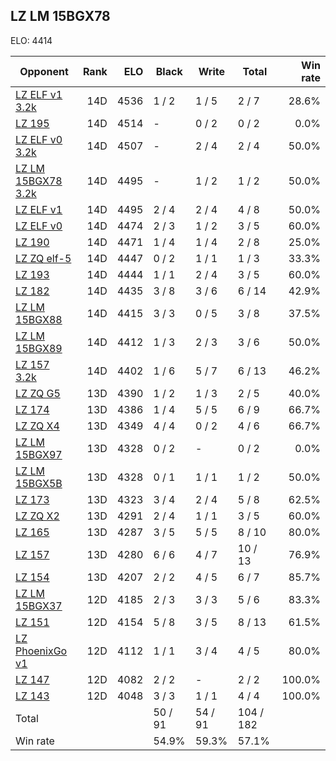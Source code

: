 ## LZ LM 15BGX78 ##

ELO: 4414

Opponent | Rank | ELO | Black | Write | Total | Win rate
---------|-----:|----:|-------|-------|-------|-------:
[LZ ELF v1 3.2k](LZ%20ELF%20v1%203.2k.md) | 14D | 4536 | 1 / 2 | 1 / 5 | 2 / 7 | 28.6%
[LZ 195](LZ%20195.md) | 14D | 4514 | - | 0 / 2 | 0 / 2 | 0.0%
[LZ ELF v0 3.2k](LZ%20ELF%20v0%203.2k.md) | 14D | 4507 | - | 2 / 4 | 2 / 4 | 50.0%
[LZ LM 15BGX78 3.2k](LZ%20LM%2015BGX78%203.2k.md) | 14D | 4495 | - | 1 / 2 | 1 / 2 | 50.0%
[LZ ELF v1](LZ%20ELF%20v1.md) | 14D | 4495 | 2 / 4 | 2 / 4 | 4 / 8 | 50.0%
[LZ ELF v0](LZ%20ELF%20v0.md) | 14D | 4474 | 2 / 3 | 1 / 2 | 3 / 5 | 60.0%
[LZ 190](LZ%20190.md) | 14D | 4471 | 1 / 4 | 1 / 4 | 2 / 8 | 25.0%
[LZ ZQ elf-5](LZ%20ZQ%20elf-5.md) | 14D | 4447 | 0 / 2 | 1 / 1 | 1 / 3 | 33.3%
[LZ 193](LZ%20193.md) | 14D | 4444 | 1 / 1 | 2 / 4 | 3 / 5 | 60.0%
[LZ 182](LZ%20182.md) | 14D | 4435 | 3 / 8 | 3 / 6 | 6 / 14 | 42.9%
[LZ LM 15BGX88](LZ%20LM%2015BGX88.md) | 14D | 4415 | 3 / 3 | 0 / 5 | 3 / 8 | 37.5%
[LZ LM 15BGX89](LZ%20LM%2015BGX89.md) | 14D | 4412 | 1 / 3 | 2 / 3 | 3 / 6 | 50.0%
[LZ 157 3.2k](LZ%20157%203.2k.md) | 14D | 4402 | 1 / 6 | 5 / 7 | 6 / 13 | 46.2%
[LZ ZQ G5](LZ%20ZQ%20G5.md) | 13D | 4390 | 1 / 2 | 1 / 3 | 2 / 5 | 40.0%
[LZ 174](LZ%20174.md) | 13D | 4386 | 1 / 4 | 5 / 5 | 6 / 9 | 66.7%
[LZ ZQ X4](LZ%20ZQ%20X4.md) | 13D | 4349 | 4 / 4 | 0 / 2 | 4 / 6 | 66.7%
[LZ LM 15BGX97](LZ%20LM%2015BGX97.md) | 13D | 4328 | 0 / 2 | - | 0 / 2 | 0.0%
[LZ LM 15BGX5B](LZ%20LM%2015BGX5B.md) | 13D | 4328 | 0 / 1 | 1 / 1 | 1 / 2 | 50.0%
[LZ 173](LZ%20173.md) | 13D | 4323 | 3 / 4 | 2 / 4 | 5 / 8 | 62.5%
[LZ ZQ X2](LZ%20ZQ%20X2.md) | 13D | 4291 | 2 / 4 | 1 / 1 | 3 / 5 | 60.0%
[LZ 165](LZ%20165.md) | 13D | 4287 | 3 / 5 | 5 / 5 | 8 / 10 | 80.0%
[LZ 157](LZ%20157.md) | 13D | 4280 | 6 / 6 | 4 / 7 | 10 / 13 | 76.9%
[LZ 154](LZ%20154.md) | 13D | 4207 | 2 / 2 | 4 / 5 | 6 / 7 | 85.7%
[LZ LM 15BGX37](LZ%20LM%2015BGX37.md) | 12D | 4185 | 2 / 3 | 3 / 3 | 5 / 6 | 83.3%
[LZ 151](LZ%20151.md) | 12D | 4154 | 5 / 8 | 3 / 5 | 8 / 13 | 61.5%
[LZ PhoenixGo v1](LZ%20PhoenixGo%20v1.md) | 12D | 4112 | 1 / 1 | 3 / 4 | 4 / 5 | 80.0%
[LZ 147](LZ%20147.md) | 12D | 4082 | 2 / 2 | - | 2 / 2 | 100.0%
[LZ 143](LZ%20143.md) | 12D | 4048 | 3 / 3 | 1 / 1 | 4 / 4 | 100.0%
Total | | | 50 / 91 | 54 / 91 | 104 / 182 | 
Win rate| | | 54.9% | 59.3% | 57.1% | 

